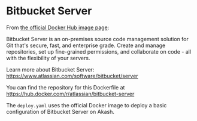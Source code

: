 # Bitbucket Server

From [the official Docker Hub image page](https://hub.docker.com/r/atlassian/bitbucket-server):

Bitbucket Server is an on-premises source code management solution for Git that's secure, fast, and enterprise grade. Create and manage repositories, set up fine-grained permissions, and collaborate on code - all with the flexibility of your servers.

Learn more about Bitbucket Server: https://www.atlassian.com/software/bitbucket/server

You can find the repository for this Dockerfile at https://hub.docker.com/r/atlassian/bitbucket-server

The `deploy.yaml` uses the official Docker image to deploy a basic configuration of Bitbucket Server on Akash.

